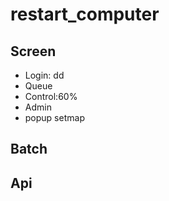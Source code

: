 # restart_computer

## Screen 
  * Login:
      dd
  * Queue
  * Control:60%
  * Admin
  * popup setmap
  
## Batch

## Api
